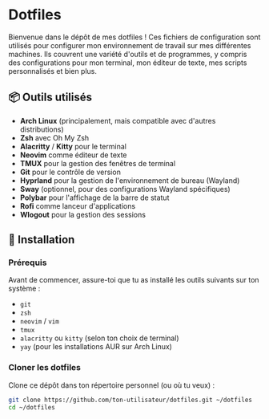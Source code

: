 # Dotfiles

Bienvenue dans le dépôt de mes dotfiles ! Ces fichiers de configuration sont utilisés pour configurer mon environnement de travail sur mes différentes machines. Ils couvrent une variété d'outils et de programmes, y compris des configurations pour mon terminal, mon éditeur de texte, mes scripts personnalisés et bien plus.

## 📦 Outils utilisés

- **Arch Linux** (principalement, mais compatible avec d'autres distributions)
- **Zsh** avec Oh My Zsh
- **Alacritty** / **Kitty** pour le terminal
- **Neovim** comme éditeur de texte
- **TMUX** pour la gestion des fenêtres de terminal
- **Git** pour le contrôle de version
- **Hyprland** pour la gestion de l'environnement de bureau (Wayland)
- **Sway** (optionnel, pour des configurations Wayland spécifiques)
- **Polybar** pour l'affichage de la barre de statut
- **Rofi** comme lanceur d'applications
- **Wlogout** pour la gestion des sessions

## 🚀 Installation

### Prérequis

Avant de commencer, assure-toi que tu as installé les outils suivants sur ton système :

- `git`
- `zsh`
- `neovim` / `vim`
- `tmux`
- `alacritty` ou `kitty` (selon ton choix de terminal)
- `yay` (pour les installations AUR sur Arch Linux)

### Cloner les dotfiles

Clone ce dépôt dans ton répertoire personnel (ou où tu veux) :

```bash
git clone https://github.com/ton-utilisateur/dotfiles.git ~/dotfiles
cd ~/dotfiles
